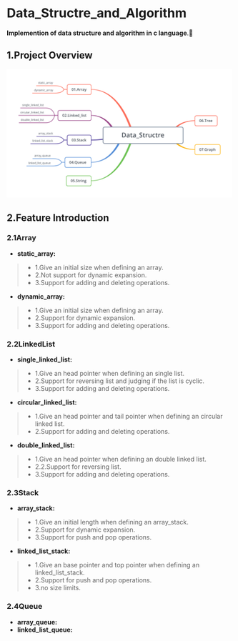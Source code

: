 # Data_Structre_and_Algorithm

**Implemention of data structure and algorithm in c language**.🌼

## 1.Project Overview
<img src = "https://github.com/StdCoutZRH/Data_Structre_and_Algorithm/blob/master/Data_Structre.png">              

## 2.Feature Introduction
### 2.1Array
* **static_array:**
 >* 1.Give an initial size when defining an array.
 >* 2.Not support for dynamic expansion.
 >* 3.Support for adding and deleting operations.
* **dynamic_array:**
 >* 1.Give an initial size when defining an array.
 >* 2.Support for dynamic expansion.
 >* 3.Support for adding and deleting operations.

### 2.2LinkedList
* **single_linked_list:**
 >* 1.Give an head pointer when defining an single list.
 >* 2.Support for reversing list and judging if the list is cyclic.
 >* 3.Support for adding and deleting operations.
 
* **circular_linked_list:**
 >* 1.Give an head pointer and tail pointer when defining an circular linked list.
 >* 2.Support for adding and deleting operations.
 
* **double_linked_list:**
 >* 1.Give an head pointer when defining an double linked list.
 >* 2.2.Support for reversing list.
 >* 3.Support for adding and deleting operations.
 
 ### 2.3Stack
 * **array_stack:**
 >*	1.Give an initial length when defining an array_stack.
 >*	2.Support for dynamic expansion.
 >* 3.Support for push and pop operations.
 * **linked_list_stack:**
 >*	1.Give an base pointer and top pointer when defining an linked_list_stack.
 >* 2.Support for push and pop operations.
 >* 3.no size limits.
 
 ### 2.4Queue
 * **array_queue:**
 * **linked_list_queue:**